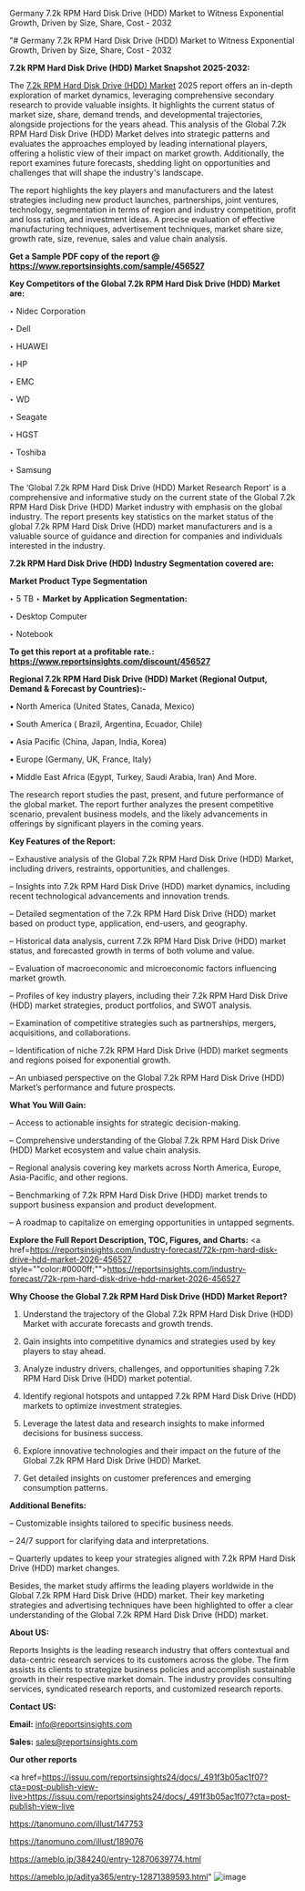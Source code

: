 Germany 7.2k RPM Hard Disk Drive (HDD) Market to Witness Exponential Growth, Driven by Size, Share, Cost - 2032

"# Germany 7.2k RPM Hard Disk Drive (HDD) Market to Witness Exponential Growth, Driven by Size, Share, Cost - 2032

<strong>7.2k RPM Hard Disk Drive (HDD) Market Snapshot 2025-2032:</strong>

The <a href=https://www.reportsinsights.com/sample/456527>7.2k RPM Hard Disk Drive (HDD) Market</a> 2025 report offers an in-depth exploration of market dynamics, leveraging comprehensive secondary research to provide valuable insights. It highlights the current status of market size, share, demand trends, and developmental trajectories, alongside projections for the years ahead. This analysis of the Global 7.2k RPM Hard Disk Drive (HDD) Market delves into strategic patterns and evaluates the approaches employed by leading international players, offering a holistic view of their impact on market growth. Additionally, the report examines future forecasts, shedding light on opportunities and challenges that will shape the industry's landscape.

The report highlights the key players and manufacturers and the latest strategies including new product launches, partnerships, joint ventures, technology, segmentation in terms of region and industry competition, profit and loss ration, and investment ideas. A precise evaluation of effective manufacturing techniques, advertisement techniques, market share size, growth rate, size, revenue, sales and value chain analysis.

<strong>Get a Sample PDF copy of the report @ <a href=https://www.reportsinsights.com/sample/456527 style=color:#0000ff;>https://www.reportsinsights.com/sample/456527</a></strong>

<strong>Key Competitors of the Global 7.2k RPM Hard Disk Drive (HDD) Market are:</strong>

‣ Nidec Corporation

‣ Dell

‣ HUAWEI

‣ HP

‣ EMC

‣ WD

‣ Seagate

‣ HGST

‣ Toshiba

‣ Samsung

The ‘Global 7.2k RPM Hard Disk Drive (HDD) Market Research Report’ is a comprehensive and informative study on the current state of the Global 7.2k RPM Hard Disk Drive (HDD) Market industry with emphasis on the global industry. The report presents key statistics on the market status of the global 7.2k RPM Hard Disk Drive (HDD) market manufacturers and is a valuable source of guidance and direction for companies and individuals interested in the industry.

<strong>7.2k RPM Hard Disk Drive (HDD) Industry Segmentation covered are:</strong>

<strong>Market Product Type Segmentation</strong>

‣ 5 TB
‣ 
<strong>Market by Application Segmentation:</strong>

‣ Desktop Computer

‣ Notebook

<strong>To get this report at a profitable rate.: <a href=https://www.reportsinsights.com/discount/456527 style=color:#0000ff;>https://www.reportsinsights.com/discount/456527</a></strong>

<strong>Regional 7.2k RPM Hard Disk Drive (HDD) Market (Regional Output, Demand &amp; Forecast by Countries):-</strong>

• North America (United States, Canada, Mexico)

• South America ( Brazil, Argentina, Ecuador, Chile)

• Asia Pacific (China, Japan, India, Korea)

• Europe (Germany, UK, France, Italy)

• Middle East Africa (Egypt, Turkey, Saudi Arabia, Iran) And More.

The research report studies the past, present, and future performance of the global market. The report further analyzes the present competitive scenario, prevalent business models, and the likely advancements in offerings by significant players in the coming years.

<strong>Key Features of the Report:</strong>

– Exhaustive analysis of the Global 7.2k RPM Hard Disk Drive (HDD) Market, including drivers, restraints, opportunities, and challenges.

– Insights into 7.2k RPM Hard Disk Drive (HDD) market dynamics, including recent technological advancements and innovation trends.

– Detailed segmentation of the 7.2k RPM Hard Disk Drive (HDD) market based on product type, application, end-users, and geography.

– Historical data analysis, current 7.2k RPM Hard Disk Drive (HDD) market status, and forecasted growth in terms of both volume and value.

– Evaluation of macroeconomic and microeconomic factors influencing market growth.

– Profiles of key industry players, including their 7.2k RPM Hard Disk Drive (HDD) market strategies, product portfolios, and SWOT analysis.

– Examination of competitive strategies such as partnerships, mergers, acquisitions, and collaborations.

– Identification of niche 7.2k RPM Hard Disk Drive (HDD) market segments and regions poised for exponential growth.

– An unbiased perspective on the Global 7.2k RPM Hard Disk Drive (HDD) Market’s performance and future prospects.

<strong>What You Will Gain:</strong>

– Access to actionable insights for strategic decision-making.

– Comprehensive understanding of the Global 7.2k RPM Hard Disk Drive (HDD) Market ecosystem and value chain analysis.

– Regional analysis covering key markets across North America, Europe, Asia-Pacific, and other regions.

– Benchmarking of 7.2k RPM Hard Disk Drive (HDD) market trends to support business expansion and product development.

– A roadmap to capitalize on emerging opportunities in untapped segments.

<strong>Explore the Full Report Description, TOC, Figures, and Charts:</strong>
<a href=https://reportsinsights.com/industry-forecast/72k-rpm-hard-disk-drive-hdd-market-2026-456527 style=""color:#0000ff;"">https://reportsinsights.com/industry-forecast/72k-rpm-hard-disk-drive-hdd-market-2026-456527</a>

<strong>Why Choose the Global 7.2k RPM Hard Disk Drive (HDD) Market Report?</strong>

1. Understand the trajectory of the Global 7.2k RPM Hard Disk Drive (HDD) Market with accurate forecasts and growth trends.

2. Gain insights into competitive dynamics and strategies used by key players to stay ahead.

3. Analyze industry drivers, challenges, and opportunities shaping 7.2k RPM Hard Disk Drive (HDD) market potential.

4. Identify regional hotspots and untapped 7.2k RPM Hard Disk Drive (HDD) markets to optimize investment strategies.

5. Leverage the latest data and research insights to make informed decisions for business success.

6. Explore innovative technologies and their impact on the future of the Global 7.2k RPM Hard Disk Drive (HDD) Market.

7. Get detailed insights on customer preferences and emerging consumption patterns.

<strong>Additional Benefits:</strong>

– Customizable insights tailored to specific business needs.

– 24/7 support for clarifying data and interpretations.

– Quarterly updates to keep your strategies aligned with 7.2k RPM Hard Disk Drive (HDD) market changes.

Besides, the market study affirms the leading players worldwide in the Global 7.2k RPM Hard Disk Drive (HDD) market. Their key marketing strategies and advertising techniques have been highlighted to offer a clear understanding of the Global 7.2k RPM Hard Disk Drive (HDD) market.

<strong><strong>About US</strong>:</strong>

Reports Insights is the leading research industry that offers contextual and data-centric research services to its customers across the globe. The firm assists its clients to strategize business policies and accomplish sustainable growth in their respective market domain. The industry provides consulting services, syndicated research reports, and customized research reports.

<strong>Contact US:</strong>

<p class=><b>Email:</b> <a href=mailto:info@reportsinsights.com>info@reportsinsights.com</a></p>
<p class=><b>Sales:</b> <a href=mailto:sales@reportsinsights.com>sales@reportsinsights.com</a></p>

<strong>Our other reports</strong>

<a href=https://issuu.com/reportsinsights24/docs/_491f3b05ac1f07?cta=post-publish-view-live>https://issuu.com/reportsinsights24/docs/_491f3b05ac1f07?cta=post-publish-view-live</a>

<a href=https://tanomuno.com/illust/147753>https://tanomuno.com/illust/147753</a>

<a href=https://tanomuno.com/illust/189076>https://tanomuno.com/illust/189076</a>

<a href=https://ameblo.jp/384240/entry-12870639774.html>https://ameblo.jp/384240/entry-12870639774.html</a>

<a href=https://ameblo.jp/aditya365/entry-12871389593.html>https://ameblo.jp/aditya365/entry-12871389593.html</a>"
![image](https://github.com/user-attachments/assets/976451b4-8598-498a-8736-860b427e62f6)
